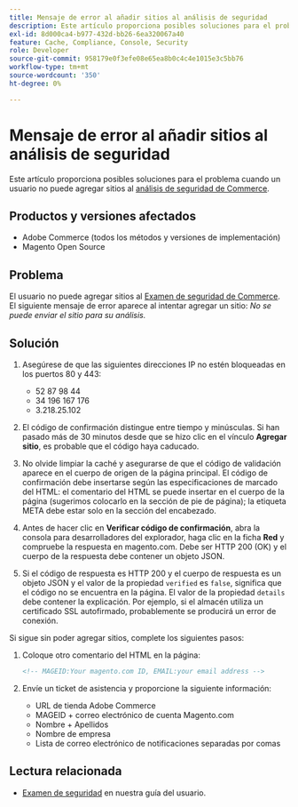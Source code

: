 ```yaml
---
title: Mensaje de error al añadir sitios al análisis de seguridad
description: Este artículo proporciona posibles soluciones para el problema cuando un usuario no puede agregar sitios al [Commerce Security Scan](https://account.magento.com/scanner/dashboard/).
exl-id: 8d000ca4-b977-432d-bb26-6ea320067a40
feature: Cache, Compliance, Console, Security
role: Developer
source-git-commit: 958179e0f3efe08e65ea8b0c4c4e1015e3c5bb76
workflow-type: tm+mt
source-wordcount: '350'
ht-degree: 0%

---
```


# Mensaje de error al añadir sitios al análisis de seguridad

Este artículo proporciona posibles soluciones para el problema cuando un usuario no puede agregar sitios al [análisis de seguridad de Commerce](https://account.magento.com/scanner/dashboard/).

## Productos y versiones afectados

* Adobe Commerce (todos los métodos y versiones de implementación)
* Magento Open Source

## Problema

El usuario no puede agregar sitios al [Examen de seguridad de Commerce](https://account.magento.com/scanner/dashboard/). El siguiente mensaje de error aparece al intentar agregar un sitio: *No se puede enviar el sitio para su análisis.*

## Solución

1. Asegúrese de que las siguientes direcciones IP no estén bloqueadas en los puertos 80 y 443:
   * 52 87 98 44
   * 34 196 167 176
   * 3.218.25.102

1. El código de confirmación distingue entre tiempo y minúsculas. Si han pasado más de 30 minutos desde que se hizo clic en el vínculo **Agregar sitio**, es probable que el código haya caducado.
1. No olvide limpiar la caché y asegurarse de que el código de validación aparece en el cuerpo de origen de la página principal. El código de confirmación debe insertarse según las especificaciones de marcado del HTML: el comentario del HTML se puede insertar en el cuerpo de la página (sugerimos colocarlo en la sección de pie de página); la etiqueta META debe estar solo en la sección del encabezado.
1. Antes de hacer clic en **Verificar código de confirmación**, abra la consola para desarrolladores del explorador, haga clic en la ficha **Red** y compruebe la respuesta en magento.com. Debe ser HTTP 200 (OK) y el cuerpo de la respuesta debe contener un objeto JSON.
1. Si el código de respuesta es HTTP 200 y el cuerpo de respuesta es un objeto JSON y el valor de la propiedad `verified` es `false`, significa que el código no se encuentra en la página. El valor de la propiedad `details` debe contener la explicación. Por ejemplo, si el almacén utiliza un certificado SSL autofirmado, probablemente se producirá un error de conexión.

Si sigue sin poder agregar sitios, complete los siguientes pasos:

1. Coloque otro comentario del HTML en la página:

   ```HTML
   <!-- MAGEID:Your magento.com ID, EMAIL:your email address -->
   ```

1. Envíe un ticket de asistencia y proporcione la siguiente información:
   * URL de tienda Adobe Commerce
   * MAGEID + correo electrónico de cuenta Magento.com
   * Nombre + Apellidos
   * Nombre de empresa
   * Lista de correo electrónico de notificaciones separadas por comas

## Lectura relacionada

* [Examen de seguridad](https://docs.magento.com/user-guide/magento/security-scan.html) en nuestra guía del usuario.
